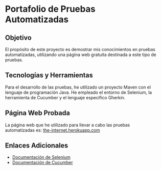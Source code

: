# Portafolio de Pruebas Automatizadas

## Objetivo
El propósito de este proyecto es demostrar mis conocimientos en pruebas automatizadas, utilizando una página web gratuita destinada a este tipo de pruebas.

## Tecnologías y Herramientas
Para el desarrollo de las pruebas, he utilizado un proyecto Maven con el lenguaje de programación Java. He empleado el entorno de Selenium, la herramienta de Cucumber y el lenguaje específico Gherkin.

## Página Web Probada
La página web que he utilizado para llevar a cabo las pruebas automatizadas es: [the-internet.herokuapp.com](https://the-internet.herokuapp.com/)

## Enlaces Adicionales
- [Documentación de Selenium](https://www.selenium.dev/documentation/en/)
- [Documentación de Cucumber](https://cucumber.io/docs/cucumber/)

